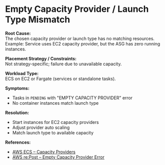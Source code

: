 # Empty Capacity Provider / Launch Type Mismatch

**Root Cause:**  
The chosen capacity provider or launch type has no matching resources.  
Example: Service uses EC2 capacity provider, but the ASG has zero running instances.

**Placement Strategy / Constraints:**  
Not strategy-specific; failure due to unavailable capacity.

**Workload Type:**  
ECS on EC2 or Fargate (services or standalone tasks).

**Symptoms:**  
- Tasks in `PENDING` with "EMPTY CAPACITY PROVIDER" error
- No container instances match launch type

**Resolution:**  
- Start instances for EC2 capacity providers
- Adjust provider auto scaling
- Match launch type to available capacity

**References:**  
- [AWS ECS – Capacity Providers](https://docs.aws.amazon.com/AmazonECS/latest/developerguide/cluster-capacity-providers.html)  
- [AWS re:Post – Empty Capacity Provider Error](https://repost.aws/knowledge-center/ecs-empty-capacity-provider)

